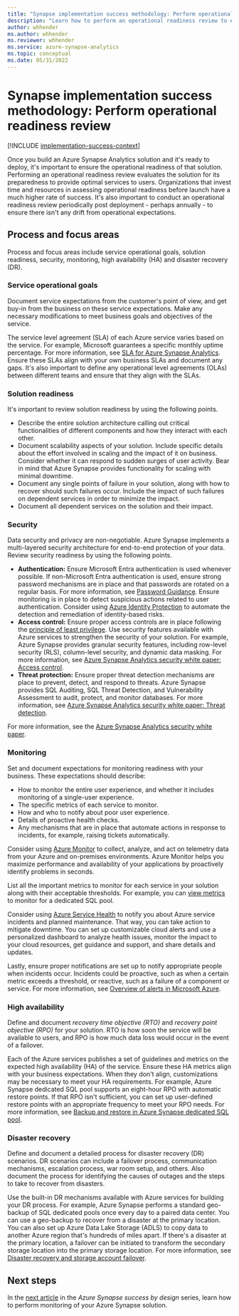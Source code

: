 ```yaml
---
title: "Synapse implementation success methodology: Perform operational readiness review"
description: "Learn how to perform an operational readiness review to evaluate your solution for its preparedness to provide optimal services to users."
author: whhender
ms.author: whhender
ms.reviewer: whhender
ms.service: azure-synapse-analytics
ms.topic: conceptual
ms.date: 05/31/2022
---
```


# Synapse implementation success methodology: Perform operational readiness review

[!INCLUDE [implementation-success-context](includes/implementation-success-context.md)]

Once you build an Azure Synapse Analytics solution and it's ready to deploy, it's important to ensure the operational readiness of that solution. Performing an operational readiness review evaluates the solution for its preparedness to provide optimal services to users. Organizations that invest time and resources in assessing operational readiness before launch have a much higher rate of success. It's also important to conduct an operational readiness review periodically post deployment - perhaps annually - to ensure there isn't any drift from operational expectations.

## Process and focus areas

Process and focus areas include service operational goals, solution readiness, security, monitoring, high availability (HA) and disaster recovery (DR).

### Service operational goals

 Document service expectations from the customer's point of view, and get buy-in from the business on these service expectations. Make any necessary modifications to meet business goals and objectives of the service.

The service level agreement (SLA) of each Azure service varies based on the service. For example, Microsoft guarantees a specific monthly uptime percentage. For more information, see [SLA for Azure Synapse Analytics](https://azure.microsoft.com/support/legal/sla/synapse-analytics/). Ensure these SLAs align with your own business SLAs and document any gaps. It's also important to define any operational level agreements (OLAs) between different teams and ensure that they align with the SLAs.

### Solution readiness

It's important to review solution readiness by using the following points.

- Describe the entire solution architecture calling out critical functionalities of different components and how they interact with each other.
- Document scalability aspects of your solution. Include specific details about the effort involved in scaling and the impact of it on business. Consider whether it can respond to sudden surges of user activity. Bear in mind that Azure Synapse provides functionality for scaling with minimal downtime.
- Document any single points of failure in your solution, along with how to recover should such failures occur. Include the impact of such failures on dependent services in order to minimize the impact.
- Document all dependent services on the solution and their impact.

### Security

Data security and privacy are non-negotiable. Azure Synapse implements a multi-layered security architecture for end-to-end protection of your data. Review security readiness by using the following points.

- **Authentication:** Ensure Microsoft Entra authentication is used whenever possible. If non-Microsoft Entra authentication is used, ensure strong password mechanisms are in place and that passwords are rotated on a regular basis. For more information, see [Password Guidance](https://www.microsoft.com/research/publication/password-guidance/). Ensure monitoring is in place to detect suspicious actions related to user authentication. Consider using [Azure Identity Protection](../../active-directory/identity-protection/overview-identity-protection.md) to automate the detection and remediation of identity-based risks.
- **Access control:** Ensure proper access controls are in place following the [principle of least privilege](../../active-directory/develop/secure-least-privileged-access.md). Use security features available with Azure services to strengthen the security of your solution. For example, Azure Synapse provides granular security features, including row-level security (RLS), column-level security, and dynamic data masking. For more information, see [Azure Synapse Analytics security white paper: Access control](security-white-paper-access-control.md).
- **Threat protection:** Ensure proper threat detection mechanisms are place to prevent, detect, and respond to threats. Azure Synapse provides SQL Auditing, SQL Threat Detection, and Vulnerability Assessment to audit, protect, and monitor databases. For more information, see [Azure Synapse Analytics security white paper: Threat detection](security-white-paper-threat-protection.md).

For more information, see the [Azure Synapse Analytics security white paper](security-white-paper-introduction.md).

### Monitoring

Set and document expectations for monitoring readiness with your business. These expectations should describe:

- How to monitor the entire user experience, and whether it includes monitoring of a single-user experience.
- The specific metrics of each service to monitor.
- How and who to notify about poor user experience.
- Details of proactive health checks.
- Any mechanisms that are in place that automate actions in response to incidents, for example, raising tickets automatically.

Consider using [Azure Monitor](/azure/azure-monitor/overview) to collect, analyze, and act on telemetry data from your Azure and on-premises environments. Azure Monitor helps you maximize performance and availability of your applications by proactively identify problems in seconds.

List all the important metrics to monitor for each service in your solution along with their acceptable thresholds. For example, you can [view metrics](../monitor-synapse-analytics-reference.md#supported-metrics-for-microsoftsynapseworkspacessqlpools) to monitor for a dedicated SQL pool.

Consider using [Azure Service Health](https://azure.microsoft.com/features/service-health/) to notify you about Azure service incidents and planned maintenance. That way, you can take action to mitigate downtime. You can set up customizable cloud alerts and use a personalized dashboard to analyze health issues, monitor the impact to your cloud resources, get guidance and support, and share details and updates.

Lastly, ensure proper notifications are set up to notify appropriate people when incidents occur. Incidents could be proactive, such as when a certain metric exceeds a threshold, or reactive, such as a failure of a component or service. For more information, see [Overview of alerts in Microsoft Azure](/azure/azure-monitor/alerts/alerts-overview).

### High availability

Define and document *recovery time objective (RTO)* and *recovery point objective (RPO)* for your solution. RTO is how soon the service will be available to users, and RPO is how much data loss would occur in the event of a failover.

Each of the Azure services publishes a set of guidelines and metrics on the expected high availability (HA) of the service. Ensure these HA metrics align with your business expectations. When they don't align, customizations may be necessary to meet your HA requirements. For example, Azure Synapse dedicated SQL pool supports an eight-hour RPO with automatic restore points. If that RPO isn't sufficient, you can set up user-defined restore points with an appropriate frequency to meet your RPO needs. For more information, see [Backup and restore in Azure Synapse dedicated SQL pool](../sql-data-warehouse/backup-and-restore.md).

### Disaster recovery

Define and document a detailed process for disaster recovery (DR) scenarios. DR scenarios can include a failover process, communication mechanisms, escalation process, war room setup, and others. Also document the process for identifying the causes of outages and the steps to take to recover from disasters.

Use the built-in DR mechanisms available with Azure services for building your DR process. For example, Azure Synapse performs a standard geo-backup of SQL dedicated pools once every day to a paired data center. You can use a geo-backup to recover from a disaster at the primary location. You can also set up Azure Data Lake Storage (ADLS) to copy data to another Azure region that's hundreds of miles apart. If there's a disaster at the primary location, a failover can be initiated to transform the secondary storage location into the primary storage location. For more information, see [Disaster recovery and storage account failover](../../storage/common/storage-disaster-recovery-guidance.md).

## Next steps

In the [next article](implementation-success-perform-user-readiness-and-onboarding-plan-review.md) in the *Azure Synapse success by design* series, learn how to perform monitoring of your Azure Synapse solution.
